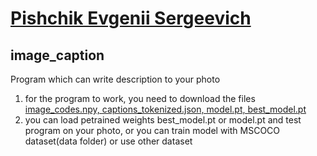 # [Pishchik Evgenii Sergeevich](https://github.com/Pe4enIks/)
## image_caption
Program which can write description to your photo

1. for the program to work, you need to download the files [image_codes.npy, captions_tokenized.json, model.pt, best_model.pt](https://www.google.com)
2. you can load petrained weights best_model.pt or model.pt and test program on your photo, or you can train model with MSCOCO dataset(data folder) or use other dataset
